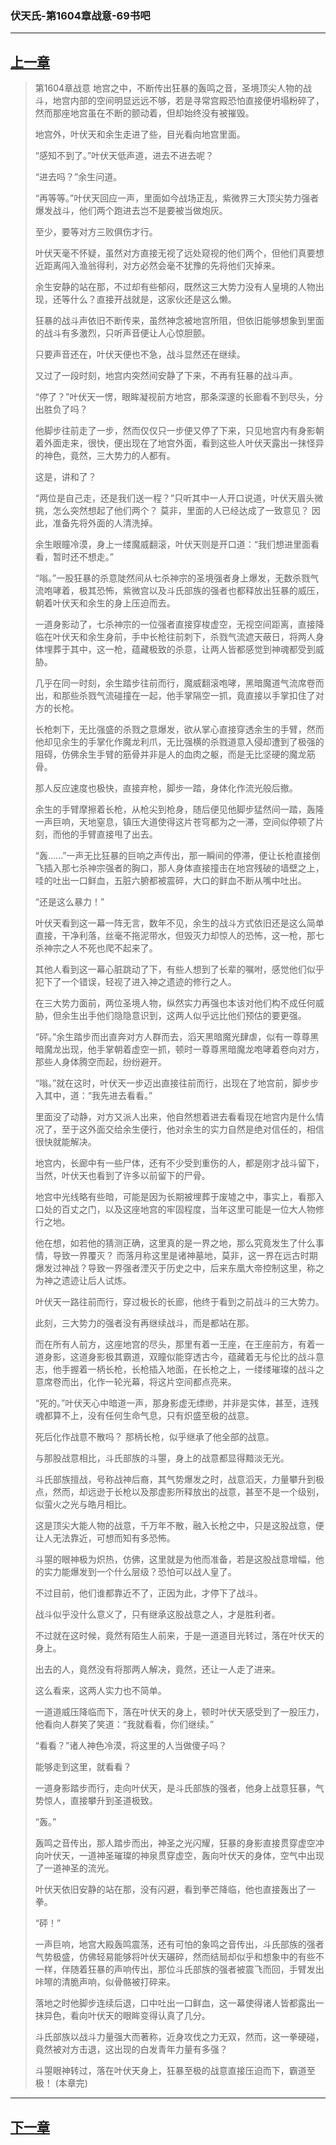 ### 伏天氏-第1604章战意-69书吧

--------
[上一章](./d8fe76f74793a7805afbad95208853bf.md)
--------


>
>
>
>第1604章战意
>地宫之中，不断传出狂暴的轰鸣之音，圣境顶尖人物的战斗，地宫内部的空间明显远远不够，若是寻常宫殿恐怕直接便坍塌粉碎了，然而那座地宫虽在不断的颤动着，但却始终没有被摧毁。
>
>地宫外，叶伏天和余生走进了些，目光看向地宫里面。
>
>“感知不到了。”叶伏天低声道，进去不进去呢？
>
>“进去吗？”余生问道。
>
>“再等等。”叶伏天回应一声，里面如今战场正乱，紫微界三大顶尖势力强者爆发战斗，他们两个跑进去岂不是要被当做炮灰。
>
>至少，要等对方三败俱伤才行。
>
>叶伏天毫不怀疑，虽然对方直接无视了远处窥视的他们两个，但他们真要想近距离闯入渔翁得利，对方必然会毫不犹豫的先将他们灭掉来。
>
>余生安静的站在那，不过却有些郁闷，既然这三大势力没有人皇境的人物出现，还等什么？直接开战就是，这家伙还是这么懒。
>
>狂暴的战斗声依旧不断传来，虽然神念被地宫所阻，但依旧能够想象到里面的战斗有多激烈，只听声音便让人心惊胆颤。
>
>只要声音还在，叶伏天便也不急，战斗显然还在继续。
>
>又过了一段时刻，地宫内突然间安静了下来，不再有狂暴的战斗声。
>
>“停了？”叶伏天一愣，眼眸凝视前方地宫，那条深邃的长廊看不到尽头，分出胜负了吗？
>
>他脚步往前走了一步，然而仅仅只一步便又停了下来，只见地宫内有身影朝着外面走来，很快，便出现在了地宫外面，看到这些人叶伏天露出一抹怪异的神色，竟然，三大势力的人都有。
>
>这是，讲和了？
>
>“两位是自己走，还是我们送一程？”只听其中一人开口说道，叶伏天眉头微挑，怎么突然想起了他们两个？
>莫非，里面的人已经达成了一致意见？
>因此，准备先将外面的人清洗掉。
>
>余生眼瞳冷漠，身上一缕魔威翻滚，叶伏天则是开口道：“我们想进里面看看，暂时还不想走。”
>
>“嗡。”一股狂暴的杀意陡然间从七杀神宗的圣境强者身上爆发，无数杀戮气流咆哮着，极其恐怖，紫微宫以及斗氏部族的强者也都释放出狂暴的威压，朝着叶伏天和余生的身上压迫而去。
>
>一道身影动了，七杀神宗的一位强者直接穿梭虚空，无视空间距离，直接降临在叶伏天和余生身前，手中长枪往前刺下，杀戮气流遮天蔽日，将两人身体埋葬于其中，这一枪，蕴藏极致的杀意，让两人皆都感觉到神魂都受到威胁。
>
>几乎在同一时刻，余生踏步往前而行，魔威翻滚咆哮，黑暗魔道气流席卷而出，和那些杀戮气流碰撞在一起，他手掌隔空一抓，竟直接以手掌扣住了对方的长枪。
>
>长枪刺下，无比强盛的杀戮之意爆发，欲从掌心直接穿透余生的手臂，然而他却见余生的手掌化作魔龙利爪，无比强横的杀戮道意入侵却遭到了极强的阻碍，仿佛余生手臂的筋骨并非是人的血肉之躯，而是无比坚硬的魔龙筋骨。
>
>那人反应速度也极快，直接弃枪，脚步一踏，身体化作流光般后撤。
>
>余生的手臂摩擦着长枪，从枪尖到枪身，随后便见他脚步猛然间一踏，轰隆一声巨响，天地窒息，镇压大道使得这片苍穹都为之一滞，空间似停顿了片刻，而他的手臂直接甩了出去。
>
>“轰……”一声无比狂暴的巨响之声传出，那一瞬间的停滞，便让长枪直接倒飞插入那七杀神宗强者的胸口，那人身体直接撞击在地宫残破的墙壁之上，哇的吐出一口鲜血，五脏六腑都被震碎，大口的鲜血不断从嘴中吐出。
>
>“还是这么暴力！”
>
>叶伏天看到这一幕一阵无言，数年不见，余生的战斗方式依旧还是这么简单直接，干净利落，丝毫不拖泥带水，但毁灭力却惊人的恐怖，这一枪，那七杀神宗之人不死也爬不起来了。
>
>其他人看到这一幕心脏跳动了下，有些人想到了长辈的嘱咐，感觉他们似乎犯下了一个错误，轻视了进入神之遗迹的修行之人。
>
>在三大势力面前，两位圣境人物，纵然实力再强也本该对他们构不成任何威胁，但余生出手他们隐隐意识到，这两人似乎远比他们预估的要更强。
>
>“砰。”余生踏步而出直奔对方人群而去，滔天黑暗魔光肆虐，似有一尊尊黑暗魔龙出现，他手掌朝着虚空一抓，顿时一尊尊黑暗魔龙咆哮着卷向对方，那些人身体腾空而起，纷纷避开。
>
>“嗡。”就在这时，叶伏天一步迈出直接往前而行，出现在了地宫前，脚步步入其中，道：“我先进去看看。”
>
>里面没了动静，对方又派人出来，他自然想着进去看看现在地宫内是什么情况了，至于这外面交给余生便行，他对余生的实力自然是绝对信任的，相信很快就能解决。
>
>地宫内，长廊中有一些尸体，还有不少受到重伤的人，都是刚才战斗留下，当然，叶伏天也看到了许多以前留下的尸骨。
>
>地宫中光线略有些暗，可能是因为长期被埋葬于废墟之中，事实上，看那入口处的百丈之门，以及这座地宫的牢固程度，当年这里可能是一位大人物修行之地。
>
>他在想，如若他的猜测正确，这里真的是一界之地，那么究竟发生了什么事情，导致一界覆灭？
>而落月称这里是诸神墓地，莫非，这一界在远古时期爆发过神战？导致一界强者湮灭于历史之中，后来东凰大帝控制这里，称之为神之遗迹让后人试炼。
>
>叶伏天一路往前而行，穿过极长的长廊，他终于看到之前战斗的三大势力。
>
>此刻，三大势力的强者没有再继续战斗，而是都站在那。
>
>而在所有人前方，这座地宫的尽头，那里有着一王座，在王座前方，有着一道身影，这道身影极其霸道，双瞳似能穿透古今，蕴藏着无与伦比的战斗意志，他手握着一柄长枪，长枪插入地面，在长枪之上，一缕缕璀璨的战斗之意席卷而出，化作一轮光幕，将这片空间都点亮来。
>
>“死的。”叶伏天心中暗道一声，那身影虚无缥缈，并非是实体，甚至，连残魂都算不上，没有任何生命气息，只有炽盛至极的战意。
>
>死后化作战意不散吗？
>那柄长枪，似乎继承了他全部的战意。
>
>与那股战意相比，斗氏部族的斗曌，身上的战意都显得黯淡无光。
>
>斗氏部族擅战，号称战神后裔，其气势爆发之时，战意滔天，力量攀升到极点，然而，却远逊于长枪以及那虚影所释放出的战意，甚至不是一个级别，似萤火之光与皓月相比。
>
>这是顶尖大能人物的战意，千万年不散，融入长枪之中，只是这股战意，便让人无法靠近，可想而知有多恐怖。
>
>斗曌的眼神极为炽热，仿佛，这里就是为他而准备，若是这股战意增幅，他的实力能爆发到一个什么层级？恐怕可以战人皇了。
>
>不过目前，他们谁都靠近不了，正因为此，才停下了战斗。
>
>战斗似乎没什么意义了，只有继承这股战意之人，才是胜利者。
>
>不过就在这时候，竟然有陌生人前来，于是一道道目光转过，落在叶伏天的身上。
>
>出去的人，竟然没有将那两人解决，竟然，还让一人走了进来。
>
>这么看来，这两人实力也不简单。
>
>一道道威压降临而下，落在叶伏天的身上，顿时叶伏天感受到了一股压力，他看向人群笑了笑道：“我就看看，你们继续。”
>
>“看看？”诸人神色冷漠，将这里的人当做傻子吗？
>
>能够走到这里，就看看？
>
>一道身影踏步而行，走向叶伏天，是斗氏部族的强者，他身上战意狂暴，气势惊人，直接攀升到圣道极致。
>
>“轰。”
>
>轰鸣之音传出，那人踏步而出，神圣之光闪耀，狂暴的身影直接贯穿虚空冲向叶伏天，一道神圣璀璨的神泉贯穿虚空，轰向叶伏天的身体，空气中出现了一道神圣的流光。
>
>叶伏天依旧安静的站在那，没有闪避，看到拳芒降临，他也直接轰出了一拳。
>
>“砰！”
>
>一声巨响，地宫大殿轰鸣震荡，还有可怕的象鸣之音传出，斗氏部族的强者气势极盛，仿佛轻易能够将叶伏天碾碎，然而结局却似乎和想象中的有些不一样，伴随着狂暴的声响传出，那位斗氏部族的强者被震飞而回，手臂发出咔嚓的清脆声响，似骨骼被打碎来。
>
>落地之时他脚步连续后退，口中吐出一口鲜血，这一幕使得诸人皆都露出一抹异色，看向叶伏天的眼眸变得认真了几分。
>
>斗氏部族以战斗力量强大而著称，近身攻伐之力无双，然而，这一拳硬碰，竟然被对方击退，这出现的白发青年力量有多强？
>
>斗曌眼神转过，落在叶伏天身上，狂暴至极的战意直接压迫而下，霸道至极！
>(本章完)
>
>

--------
[下一章](./bf98c78a547ef12baec3665540a6407b.md)
--------
